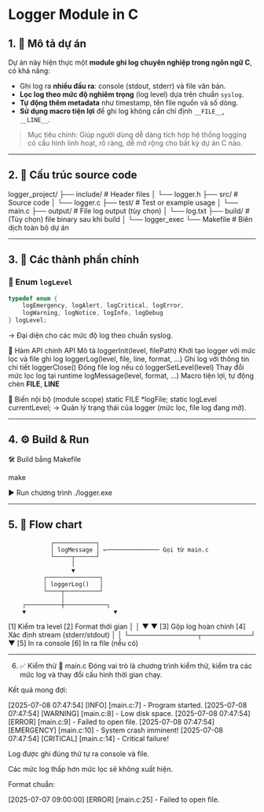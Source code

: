 # Logger Module in C

## 1. 📌 Mô tả dự án

Dự án này hiện thực một **module ghi log chuyên nghiệp trong ngôn ngữ C**, có khả năng:
- Ghi log ra **nhiều đầu ra**: console (stdout, stderr) và file văn bản.
- **Lọc log theo mức độ nghiêm trọng** (log level) dựa trên chuẩn `syslog`.
- **Tự động thêm metadata** như timestamp, tên file nguồn và số dòng.
- **Sử dụng macro tiện lợi** để ghi log không cần chỉ định `__FILE__`, `__LINE__`.

> Mục tiêu chính: Giúp người dùng dễ dàng tích hợp hệ thống logging có cấu hình linh hoạt, rõ ràng, dễ mở rộng cho bất kỳ dự án C nào.

---

## 2. 📁 Cấu trúc source code

logger_project/
├── include/ # Header files
│ └── logger.h
├── src/ # Source code
│ └── logger.c
├── test/ # Test or example usage
│ └── main.c
├── output/ # File log output (tùy chọn)
│ └── log.txt
├── build/ # (Tùy chọn) file binary sau khi build
│ └── logger_exec
└── Makefile # Biên dịch toàn bộ dự án

---

## 3. 🧩 Các thành phần chính

### 🔹 Enum `logLevel`
```c
typedef enum {
    logEmergency, logAlert, logCritical, logError,
    logWarning, logNotice, logInfo, logDebug
} logLevel;
```
→ Đại diện cho các mức độ log theo chuẩn syslog.

🔹 Hàm API chính
API	Mô tả
loggerInit(level, filePath)	Khởi tạo logger với mức lọc và file ghi log
loggerLog(level, file, line, format, ...)	Ghi log với thông tin chi tiết
loggerClose()	Đóng file log nếu có
loggerSetLevel(level)	Thay đổi mức lọc log tại runtime
logMessage(level, format, ...)	Macro tiện lợi, tự động chèn __FILE__, __LINE__

🔹 Biến nội bộ (module scope)
static FILE *logFile;
static logLevel currentLevel;
→ Quản lý trạng thái của logger (mức lọc, file log đang mở).

--- 

## 4. ⚙️ Build & Run
🛠 Build bằng Makefile

make

▶️ Run chương trình
./logger.exe

---

## 5. 🔁 Flow chart

                ┌────────────┐
                │ logMessage │ ←─────────────── Gọi từ main.c
                └─────┬──────┘
                      │
                      ▼
              ┌───────────────┐
              │ loggerLog()   │
              └────┬──────────┘
                   │
        ┌──────────┼────────────┐
        ▼                         ▼
 [1] Kiểm tra level       [2] Format thời gian
        │                         │
        ▼                         ▼
 [3] Gộp log hoàn chỉnh    [4] Xác định stream (stderr/stdout)
        │                         │
        └──────────────┬──────────┘
                       ▼
               [5] In ra console
               [6] In ra file (nếu có)

---

6. ✅ Kiểm thử
📄 main.c
Đóng vai trò là chương trình kiểm thử, kiểm tra các mức log và thay đổi cấu hình thời gian chạy.

Kết quả mong đợi:

[2025-07-08 07:47:54] [INFO] [main.c:7] - Program started.
[2025-07-08 07:47:54] [WARNING] [main.c:8] - Low disk space.
[2025-07-08 07:47:54] [ERROR] [main.c:9] - Failed to open file.
[2025-07-08 07:47:54] [EMERGENCY] [main.c:10] - System crash imminent!
[2025-07-08 07:47:54] [CRITICAL] [main.c:14] - Critical failure!

Log được ghi đúng thứ tự ra console và file.

Các mức log thấp hơn mức lọc sẽ không xuất hiện.

Format chuẩn:

[2025-07-07 09:00:00] [ERROR] [main.c:25] - Failed to open file.